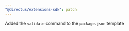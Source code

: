```yaml
---
"@directus/extensions-sdk": patch
---
```


Added the `validate` command to the `package.json` template
